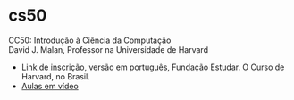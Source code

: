 # cs50
CC50: Introdução à Ciência da Computação<br>
David J. Malan, Professor na Universidade de Harvard

- [Link de inscrição](https://www.estudarfora.org.br/cursos/cc50/), versão em português, Fundação Estudar. O Curso de Harvard, no Brasil. 
- [Aulas em vídeo](https://ead.napratica.org.br/enrollments/8295629/courses/84414/course_contents/2128095)

